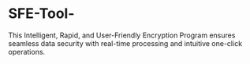 # SFE-Tool-
This Intelligent, Rapid, and User-Friendly Encryption Program ensures seamless data security with real-time processing and intuitive one-click operations.
